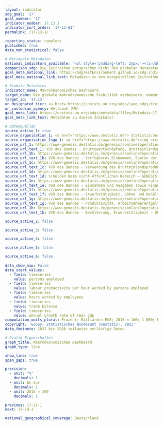 ```yaml
---
layout: indicator    
sdg_goal: '17'    
goal_number: '17'    
indicator_number: 17.13.1    
indicator_sort_order: '17-13-01'    
permalink: /17-13-1/    

reporting_status: complete    
published: true    
data_non_statistical: false    

# Nationale Metadaten    
national_indicators_available: "<ul style='padding-left: 25px;'><li>Jährliche Wachstumsrate des realen BIP</li> <li> Verfügbares Einkommen privater Haushalte</li> <li> Konsum privater Haushalte</li> <li> Schulden des Öffentlichen Gesamthaushalts</li> <li> Finanzierungssaldo des Staates</li> <li> Bruttoanlageinvestitionen</li> <li> Geleistete Arbeitsstunden der Arbeitnehmer</li> <li> Geleistete Arbeitsstunden der Erwerbstätigen</li> <li> Arbeitsproduktivität je geleisteter Arbeitnehmerstunde</li> <li> Arbeitsproduktivität je geleisteter Erwerbstätigenstunde</li> <li> Erwerbstätige</li> <li> Reales BIP pro Kopf</li> <li> Außenbeitrag</li></ul>"    
comparison_sdg: Die Zeitreihen entsprechen nicht den globalen Metadaten, bieten aber zusätzliche Informationen.    
goal_meta_national_link: https://SdgTestEnvironment.github.io/sdg-indicators/public/MetaDe/17.13.1.pdf    
goal_meta_national_link_text: Metadaten zu den dargestellten Zeitreihen    

# Globale Metadaten    
indicator_name: Makroökonomisches Dashboard    
target_name: Die globale makroökonomische Stabilität verbessern, namentlich durch Politikkoordinierung und Politikkohärenz    
target_id: '17.13'    
un_designated_tier: <a href='https://unstats.un.org/sdgs/iaeg-sdgs/tier-classification/' title='Klicken Sie hier um weitere Informationen zur UN-Tier-Klassifikation zu erhalten.'  target='_blank'>Tier II</a>    
un_custodian_agency: Weltbank (WB)    
goal_meta_link: https://unstats.un.org/sdgs/metadata/files/Metadata-17-13-01.pdf    
goal_meta_link_text: Metadaten zu diesem Indikator        

# Datenquellen
source_active_1: true
source_organisation_1: <a href="https://www.destatis.de"> Statistisches Bundesamt (Destatis) </a>
source_organisation_logo_1: <a href="https://www.destatis.de"><img src="https://g205sdgs.github.io/sdg-indicators/public/OrgImgDe/destatis.png" alt="Logo destatis" style="height:60px; width:148px"/></a>
source_url_1: https://www-genesis.destatis.de/genesis//online?operation=table&code=81000-0001&bypass=true&language=de
source_url_text_1: VGR des Bundes - Bruttowertschöpfung, Bruttoinlandsprodukt (nominal/preisbereinigt) – GENESIS online 81000-0001
source_url_1b: https://www-genesis.destatis.de/genesis//online?operation=table&code=81000-0009&bypass=true&language=de
source_url_text_1b: VGR des Bundes - Verfügbares Einkommen, Sparen der privaten Haushalte – GENESIS online 81000-0009
source_url_1c: https://www-genesis.destatis.de/genesis//online?operation=table&code=81000-0019&bypass=true&language=de
source_url_text_1c: VGR des Bundes - Verwendung des Bruttoinlandsprodukts (nominal/preisbereinigt) – GENESIS online 81000-0019
source_url_1d: https://www-genesis.destatis.de/genesis//online?operation=table&code=71321-0005&bypass=true&language=de
source_url_text_1d: Schulden beim nicht-öffentlichen Bereich – GENESIS online 71321-0005
source_url_1e: https://www-genesis.destatis.de/genesis//online?operation=table&code=81000-0031&bypass=true&language=de
source_url_text_1e: VGR des Bundes - Einnahmen und Ausgaben sowie Finanzierungssaldo des Staates – GENESIS online 81000-0031
source_url_1f: https://www-genesis.destatis.de/genesis//online?operation=table&code=81000-0015&bypass=true&language=de
source_url_text_1f: VGR des Bundes - Erwerbstätigkeit, Löhne und Gehälter, Arbeitsstunden – GENESIS online 81000-0015
source_url_1g: https://www-genesis.destatis.de/genesis//online?operation=table&code=81000-0017&bypass=true&language=de
source_url_text_1g: VGR des Bundes - Produktivität, Arbeitnehmerentgelt, Bruttolöhne und -gehälter, Lohnstückkosten – GENESIS online 81000-0017
source_url_1h: https://www-genesis.destatis.de/genesis//online?operation=table&code=81000-0011&bypass=true&language=de
source_url_text_1h: VGR des Bundes - Bevölkerung, Erwerbstätigkeit – GENESIS online 81000-0011

source_active_2: false

source_active_3: false

source_active_4: false

source_active_5: false

source_active_6: false
    
data_show_map: False    
data_start_values: 
  - field: timeseries
    value: persons employed
  - field: timeseries
    value: labour productivity per hour worked by persons employed
  - field: timeseries
    value: hours worked by employees
  - field: timeseries
    value: trade balance
  - field: timeseries
    value: annual growth rate of real gdp    
computation_units_plural: Prozent; Milliarden EUR; 2015 = 100; 1 000; Millionen Stunden    
copyright: '&copy; Statistisches Bundesamt (Destatis), 2021'    
data_footnote: 2017 bis 2020 teilweise vorläufige Daten.    

# Grafik Eigenschaften    
graph_title: Makroökonomisches Dashboard    
graph_type: line    

show_line: true
span_gaps: true

precision:
  - unit: "%"
    decimals: 1
  - unit: bn eur
    decimals: 1
  - unit: 2015 = 100
    decimals: 1    

previous: 17-12-1    
next: 17-14-1    

national_geographical_coverage: Deutschland    
---
```


<span></span>